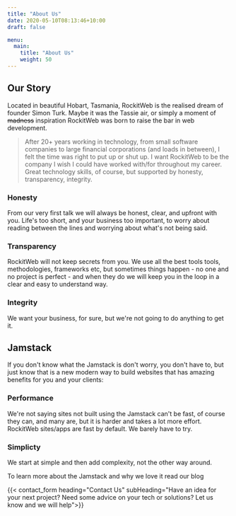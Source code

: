 ```yaml
---
title: "About Us"
date: 2020-05-10T08:13:46+10:00
draft: false

menu:
  main:
    title: "About Us"
    weight: 50
---
```



## Our Story
Located in beautiful Hobart, Tasmania, RockitWeb is the realised dream of founder Simon Turk.  Maybe it was the Tassie air, or simply a moment of ~~madness~~ inspiration RockitWeb was born to raise the bar in web development.
> After 20+ years working in technology, from small software companies to large financial corporations (and loads in between), I felt the time was right to put up or shut up.  I want RockitWeb to be the company I wish I could have worked with/for throughout my career. Great technology skills, of course, but supported by honesty, transparency, integrity.  

### Honesty
From our very first talk we will always be honest, clear, and upfront with you.  Life's too short, and your business too important, to worry about reading between the lines and worrying about what's not being said.

### Transparency
RockitWeb will not keep secrets from you. We use all the best tools tools, methodologies, frameworks etc, but sometimes things happen - no one and no project is perfect - and when they do we will keep you in the loop in a clear and easy to understand way.

### Integrity
We want your business, for sure, but we're not going to do anything to get it.  

## Jamstack
If you don't know what the Jamstack is don't worry, you don't have to, but just know that is a new modern way to build websites that has amazing benefits for you and your clients:

### Performance
We're not saying sites not built using the Jamstack can't be fast, of course they can, and many are, but it is harder and takes a lot more effort.  RockitWeb sites/apps are fast by default. We barely have to try.

### Simplicty
We start at simple and then add complexity, not the other way around.

To learn more about the Jamstack and why we love it read our blog


{{< contact_form heading="Contact Us" subHeading="Have an idea for your next project? Need some advice on your tech or solutions?  Let us know and we will help">}}